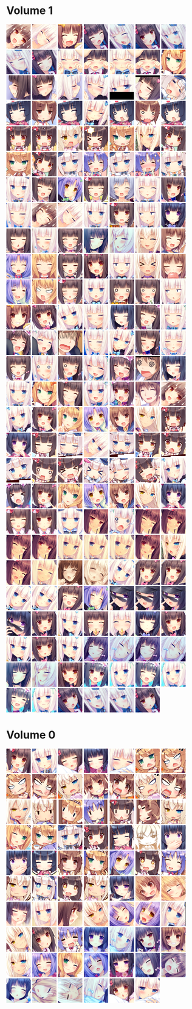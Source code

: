
# Volume 1

[![](vol1/faces-64x/0.png)](vol1/faces/0.png) [![](vol1/faces-64x/1.png)](vol1/faces/1.png) [![](vol1/faces-64x/10.png)](vol1/faces/10.png) [![](vol1/faces-64x/100.png)](vol1/faces/100.png) [![](vol1/faces-64x/101.png)](vol1/faces/101.png) [![](vol1/faces-64x/102.png)](vol1/faces/102.png) [![](vol1/faces-64x/103.png)](vol1/faces/103.png) [![](vol1/faces-64x/104.png)](vol1/faces/104.png) [![](vol1/faces-64x/105.png)](vol1/faces/105.png) [![](vol1/faces-64x/106.png)](vol1/faces/106.png) [![](vol1/faces-64x/107.png)](vol1/faces/107.png) [![](vol1/faces-64x/108.png)](vol1/faces/108.png) [![](vol1/faces-64x/109.png)](vol1/faces/109.png) [![](vol1/faces-64x/11.png)](vol1/faces/11.png) [![](vol1/faces-64x/110.png)](vol1/faces/110.png) [![](vol1/faces-64x/111.png)](vol1/faces/111.png) [![](vol1/faces-64x/112.png)](vol1/faces/112.png) [![](vol1/faces-64x/113.png)](vol1/faces/113.png) [![](vol1/faces-64x/114.png)](vol1/faces/114.png) [![](vol1/faces-64x/115.png)](vol1/faces/115.png) [![](vol1/faces-64x/116.png)](vol1/faces/116.png) [![](vol1/faces-64x/117.png)](vol1/faces/117.png) [![](vol1/faces-64x/118.png)](vol1/faces/118.png) [![](vol1/faces-64x/119.png)](vol1/faces/119.png) [![](vol1/faces-64x/12.png)](vol1/faces/12.png) [![](vol1/faces-64x/121.png)](vol1/faces/121.png) [![](vol1/faces-64x/122.png)](vol1/faces/122.png) [![](vol1/faces-64x/123.png)](vol1/faces/123.png) [![](vol1/faces-64x/124.png)](vol1/faces/124.png) [![](vol1/faces-64x/126.png)](vol1/faces/126.png) [![](vol1/faces-64x/127.png)](vol1/faces/127.png) [![](vol1/faces-64x/128.png)](vol1/faces/128.png) [![](vol1/faces-64x/129.png)](vol1/faces/129.png) [![](vol1/faces-64x/13.png)](vol1/faces/13.png) [![](vol1/faces-64x/130.png)](vol1/faces/130.png) [![](vol1/faces-64x/131.png)](vol1/faces/131.png) [![](vol1/faces-64x/132.png)](vol1/faces/132.png) [![](vol1/faces-64x/133.png)](vol1/faces/133.png) [![](vol1/faces-64x/134.png)](vol1/faces/134.png) [![](vol1/faces-64x/135.png)](vol1/faces/135.png) [![](vol1/faces-64x/136.png)](vol1/faces/136.png) [![](vol1/faces-64x/137.png)](vol1/faces/137.png) [![](vol1/faces-64x/138.png)](vol1/faces/138.png) [![](vol1/faces-64x/139.png)](vol1/faces/139.png) [![](vol1/faces-64x/14.png)](vol1/faces/14.png) [![](vol1/faces-64x/140.png)](vol1/faces/140.png) [![](vol1/faces-64x/141.png)](vol1/faces/141.png) [![](vol1/faces-64x/142.png)](vol1/faces/142.png) [![](vol1/faces-64x/143.png)](vol1/faces/143.png) [![](vol1/faces-64x/144.png)](vol1/faces/144.png) [![](vol1/faces-64x/145.png)](vol1/faces/145.png) [![](vol1/faces-64x/146.png)](vol1/faces/146.png) [![](vol1/faces-64x/147.png)](vol1/faces/147.png) [![](vol1/faces-64x/148.png)](vol1/faces/148.png) [![](vol1/faces-64x/149.png)](vol1/faces/149.png) [![](vol1/faces-64x/15.png)](vol1/faces/15.png) [![](vol1/faces-64x/150.png)](vol1/faces/150.png) [![](vol1/faces-64x/151.png)](vol1/faces/151.png) [![](vol1/faces-64x/152.png)](vol1/faces/152.png) [![](vol1/faces-64x/153.png)](vol1/faces/153.png) [![](vol1/faces-64x/154.png)](vol1/faces/154.png) [![](vol1/faces-64x/155.png)](vol1/faces/155.png) [![](vol1/faces-64x/156.png)](vol1/faces/156.png) [![](vol1/faces-64x/157.png)](vol1/faces/157.png) [![](vol1/faces-64x/158.png)](vol1/faces/158.png) [![](vol1/faces-64x/159.png)](vol1/faces/159.png) [![](vol1/faces-64x/16.png)](vol1/faces/16.png) [![](vol1/faces-64x/160.png)](vol1/faces/160.png) [![](vol1/faces-64x/161.png)](vol1/faces/161.png) [![](vol1/faces-64x/162.png)](vol1/faces/162.png) [![](vol1/faces-64x/163.png)](vol1/faces/163.png) [![](vol1/faces-64x/164.png)](vol1/faces/164.png) [![](vol1/faces-64x/165.png)](vol1/faces/165.png) [![](vol1/faces-64x/166.png)](vol1/faces/166.png) [![](vol1/faces-64x/167.png)](vol1/faces/167.png) [![](vol1/faces-64x/168.png)](vol1/faces/168.png) [![](vol1/faces-64x/169.png)](vol1/faces/169.png) [![](vol1/faces-64x/17.png)](vol1/faces/17.png) [![](vol1/faces-64x/170.png)](vol1/faces/170.png) [![](vol1/faces-64x/171.png)](vol1/faces/171.png) [![](vol1/faces-64x/172.png)](vol1/faces/172.png) [![](vol1/faces-64x/173.png)](vol1/faces/173.png) [![](vol1/faces-64x/174.png)](vol1/faces/174.png) [![](vol1/faces-64x/175.png)](vol1/faces/175.png) [![](vol1/faces-64x/176.png)](vol1/faces/176.png) [![](vol1/faces-64x/177.png)](vol1/faces/177.png) [![](vol1/faces-64x/178.png)](vol1/faces/178.png) [![](vol1/faces-64x/179.png)](vol1/faces/179.png) [![](vol1/faces-64x/18.png)](vol1/faces/18.png) [![](vol1/faces-64x/180.png)](vol1/faces/180.png) [![](vol1/faces-64x/181.png)](vol1/faces/181.png) [![](vol1/faces-64x/182.png)](vol1/faces/182.png) [![](vol1/faces-64x/183.png)](vol1/faces/183.png) [![](vol1/faces-64x/184.png)](vol1/faces/184.png) [![](vol1/faces-64x/185.png)](vol1/faces/185.png) [![](vol1/faces-64x/186.png)](vol1/faces/186.png) [![](vol1/faces-64x/187.png)](vol1/faces/187.png) [![](vol1/faces-64x/188.png)](vol1/faces/188.png) [![](vol1/faces-64x/189.png)](vol1/faces/189.png) [![](vol1/faces-64x/19.png)](vol1/faces/19.png) [![](vol1/faces-64x/190.png)](vol1/faces/190.png) [![](vol1/faces-64x/191.png)](vol1/faces/191.png) [![](vol1/faces-64x/192.png)](vol1/faces/192.png) [![](vol1/faces-64x/193.png)](vol1/faces/193.png) [![](vol1/faces-64x/2.png)](vol1/faces/2.png) [![](vol1/faces-64x/20.png)](vol1/faces/20.png) [![](vol1/faces-64x/21.png)](vol1/faces/21.png) [![](vol1/faces-64x/22.png)](vol1/faces/22.png) [![](vol1/faces-64x/23.png)](vol1/faces/23.png) [![](vol1/faces-64x/24.png)](vol1/faces/24.png) [![](vol1/faces-64x/25.png)](vol1/faces/25.png) [![](vol1/faces-64x/26.png)](vol1/faces/26.png) [![](vol1/faces-64x/27.png)](vol1/faces/27.png) [![](vol1/faces-64x/28.png)](vol1/faces/28.png) [![](vol1/faces-64x/29.png)](vol1/faces/29.png) [![](vol1/faces-64x/3.png)](vol1/faces/3.png) [![](vol1/faces-64x/30.png)](vol1/faces/30.png) [![](vol1/faces-64x/31.png)](vol1/faces/31.png) [![](vol1/faces-64x/32.png)](vol1/faces/32.png) [![](vol1/faces-64x/33.png)](vol1/faces/33.png) [![](vol1/faces-64x/34.png)](vol1/faces/34.png) [![](vol1/faces-64x/35.png)](vol1/faces/35.png) [![](vol1/faces-64x/36.png)](vol1/faces/36.png) [![](vol1/faces-64x/37.png)](vol1/faces/37.png) [![](vol1/faces-64x/38.png)](vol1/faces/38.png) [![](vol1/faces-64x/39.png)](vol1/faces/39.png) [![](vol1/faces-64x/4.png)](vol1/faces/4.png) [![](vol1/faces-64x/40.png)](vol1/faces/40.png) [![](vol1/faces-64x/41.png)](vol1/faces/41.png) [![](vol1/faces-64x/42.png)](vol1/faces/42.png) [![](vol1/faces-64x/43.png)](vol1/faces/43.png) [![](vol1/faces-64x/44.png)](vol1/faces/44.png) [![](vol1/faces-64x/45.png)](vol1/faces/45.png) [![](vol1/faces-64x/46.png)](vol1/faces/46.png) [![](vol1/faces-64x/47.png)](vol1/faces/47.png) [![](vol1/faces-64x/48.png)](vol1/faces/48.png) [![](vol1/faces-64x/49.png)](vol1/faces/49.png) [![](vol1/faces-64x/5.png)](vol1/faces/5.png) [![](vol1/faces-64x/50.png)](vol1/faces/50.png) [![](vol1/faces-64x/51.png)](vol1/faces/51.png) [![](vol1/faces-64x/52.png)](vol1/faces/52.png) [![](vol1/faces-64x/53.png)](vol1/faces/53.png) [![](vol1/faces-64x/54.png)](vol1/faces/54.png) [![](vol1/faces-64x/56.png)](vol1/faces/56.png) [![](vol1/faces-64x/58.png)](vol1/faces/58.png) [![](vol1/faces-64x/59.png)](vol1/faces/59.png) [![](vol1/faces-64x/6.png)](vol1/faces/6.png) [![](vol1/faces-64x/60.png)](vol1/faces/60.png) [![](vol1/faces-64x/61.png)](vol1/faces/61.png) [![](vol1/faces-64x/62.png)](vol1/faces/62.png) [![](vol1/faces-64x/63.png)](vol1/faces/63.png) [![](vol1/faces-64x/64.png)](vol1/faces/64.png) [![](vol1/faces-64x/65.png)](vol1/faces/65.png) [![](vol1/faces-64x/66.png)](vol1/faces/66.png) [![](vol1/faces-64x/67.png)](vol1/faces/67.png) [![](vol1/faces-64x/68.png)](vol1/faces/68.png) [![](vol1/faces-64x/69.png)](vol1/faces/69.png) [![](vol1/faces-64x/7.png)](vol1/faces/7.png) [![](vol1/faces-64x/70.png)](vol1/faces/70.png) [![](vol1/faces-64x/71.png)](vol1/faces/71.png) [![](vol1/faces-64x/72.png)](vol1/faces/72.png) [![](vol1/faces-64x/73.png)](vol1/faces/73.png) [![](vol1/faces-64x/74.png)](vol1/faces/74.png) [![](vol1/faces-64x/75.png)](vol1/faces/75.png) [![](vol1/faces-64x/77.png)](vol1/faces/77.png) [![](vol1/faces-64x/79.png)](vol1/faces/79.png) [![](vol1/faces-64x/8.png)](vol1/faces/8.png) [![](vol1/faces-64x/80.png)](vol1/faces/80.png) [![](vol1/faces-64x/81.png)](vol1/faces/81.png) [![](vol1/faces-64x/82.png)](vol1/faces/82.png) [![](vol1/faces-64x/83.png)](vol1/faces/83.png) [![](vol1/faces-64x/84.png)](vol1/faces/84.png) [![](vol1/faces-64x/85.png)](vol1/faces/85.png) [![](vol1/faces-64x/86.png)](vol1/faces/86.png) [![](vol1/faces-64x/87.png)](vol1/faces/87.png) [![](vol1/faces-64x/88.png)](vol1/faces/88.png) [![](vol1/faces-64x/89.png)](vol1/faces/89.png) [![](vol1/faces-64x/9.png)](vol1/faces/9.png) [![](vol1/faces-64x/90.png)](vol1/faces/90.png) [![](vol1/faces-64x/91.png)](vol1/faces/91.png) [![](vol1/faces-64x/92.png)](vol1/faces/92.png) [![](vol1/faces-64x/93.png)](vol1/faces/93.png) [![](vol1/faces-64x/94.png)](vol1/faces/94.png) [![](vol1/faces-64x/95.png)](vol1/faces/95.png) [![](vol1/faces-64x/96.png)](vol1/faces/96.png) [![](vol1/faces-64x/97.png)](vol1/faces/97.png) [![](vol1/faces-64x/98.png)](vol1/faces/98.png) [![](vol1/faces-64x/99.png)](vol1/faces/99.png)


# Volume 0

[![](vol0/faces-64x/0.png)](vol0/faces/0.png) [![](vol0/faces-64x/1.png)](vol0/faces/1.png) [![](vol0/faces-64x/10.png)](vol0/faces/10.png) [![](vol0/faces-64x/11.png)](vol0/faces/11.png) [![](vol0/faces-64x/12.png)](vol0/faces/12.png) [![](vol0/faces-64x/13.png)](vol0/faces/13.png) [![](vol0/faces-64x/15.png)](vol0/faces/15.png) [![](vol0/faces-64x/17.png)](vol0/faces/17.png) [![](vol0/faces-64x/18.png)](vol0/faces/18.png) [![](vol0/faces-64x/19.png)](vol0/faces/19.png) [![](vol0/faces-64x/2.png)](vol0/faces/2.png) [![](vol0/faces-64x/20.png)](vol0/faces/20.png) [![](vol0/faces-64x/21.png)](vol0/faces/21.png) [![](vol0/faces-64x/22.png)](vol0/faces/22.png) [![](vol0/faces-64x/23.png)](vol0/faces/23.png) [![](vol0/faces-64x/24.png)](vol0/faces/24.png) [![](vol0/faces-64x/25.png)](vol0/faces/25.png) [![](vol0/faces-64x/26.png)](vol0/faces/26.png) [![](vol0/faces-64x/27.png)](vol0/faces/27.png) [![](vol0/faces-64x/28.png)](vol0/faces/28.png) [![](vol0/faces-64x/29.png)](vol0/faces/29.png) [![](vol0/faces-64x/3.png)](vol0/faces/3.png) [![](vol0/faces-64x/30.png)](vol0/faces/30.png) [![](vol0/faces-64x/31.png)](vol0/faces/31.png) [![](vol0/faces-64x/32.png)](vol0/faces/32.png) [![](vol0/faces-64x/33.png)](vol0/faces/33.png) [![](vol0/faces-64x/34.png)](vol0/faces/34.png) [![](vol0/faces-64x/35.png)](vol0/faces/35.png) [![](vol0/faces-64x/36.png)](vol0/faces/36.png) [![](vol0/faces-64x/37.png)](vol0/faces/37.png) [![](vol0/faces-64x/38.png)](vol0/faces/38.png) [![](vol0/faces-64x/39.png)](vol0/faces/39.png) [![](vol0/faces-64x/4.png)](vol0/faces/4.png) [![](vol0/faces-64x/40.png)](vol0/faces/40.png) [![](vol0/faces-64x/41.png)](vol0/faces/41.png) [![](vol0/faces-64x/42.png)](vol0/faces/42.png) [![](vol0/faces-64x/43.png)](vol0/faces/43.png) [![](vol0/faces-64x/47.png)](vol0/faces/47.png) [![](vol0/faces-64x/49.png)](vol0/faces/49.png) [![](vol0/faces-64x/5.png)](vol0/faces/5.png) [![](vol0/faces-64x/51.png)](vol0/faces/51.png) [![](vol0/faces-64x/52.png)](vol0/faces/52.png) [![](vol0/faces-64x/53.png)](vol0/faces/53.png) [![](vol0/faces-64x/54.png)](vol0/faces/54.png) [![](vol0/faces-64x/55.png)](vol0/faces/55.png) [![](vol0/faces-64x/56.png)](vol0/faces/56.png) [![](vol0/faces-64x/57.png)](vol0/faces/57.png) [![](vol0/faces-64x/58.png)](vol0/faces/58.png) [![](vol0/faces-64x/59.png)](vol0/faces/59.png) [![](vol0/faces-64x/6.png)](vol0/faces/6.png) [![](vol0/faces-64x/60.png)](vol0/faces/60.png) [![](vol0/faces-64x/61.png)](vol0/faces/61.png) [![](vol0/faces-64x/62.png)](vol0/faces/62.png) [![](vol0/faces-64x/63.png)](vol0/faces/63.png) [![](vol0/faces-64x/64.png)](vol0/faces/64.png) [![](vol0/faces-64x/65.png)](vol0/faces/65.png) [![](vol0/faces-64x/66.png)](vol0/faces/66.png) [![](vol0/faces-64x/67.png)](vol0/faces/67.png) [![](vol0/faces-64x/68.png)](vol0/faces/68.png) [![](vol0/faces-64x/69.png)](vol0/faces/69.png) [![](vol0/faces-64x/7.png)](vol0/faces/7.png) [![](vol0/faces-64x/70.png)](vol0/faces/70.png) [![](vol0/faces-64x/71.png)](vol0/faces/71.png) [![](vol0/faces-64x/72.png)](vol0/faces/72.png) [![](vol0/faces-64x/73.png)](vol0/faces/73.png) [![](vol0/faces-64x/74.png)](vol0/faces/74.png) [![](vol0/faces-64x/75.png)](vol0/faces/75.png) [![](vol0/faces-64x/8.png)](vol0/faces/8.png) [![](vol0/faces-64x/9.png)](vol0/faces/9.png)
